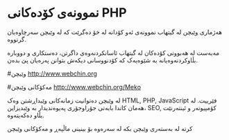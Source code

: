 # نموونەی کۆدەکانی PHP

هەژماری وێبچن لە گیتهاب نموونەی ئەو کۆدانە لە خۆ دەگرێت کە لە وێبچن سەرچاوەیان گرتووە.

مەبەست لە هەبوونی کۆدەکان لە گیتهاب ئاسانکردنەوەی داگرتن، دەستکاری و دووبارە بڵاوکردنەوەیانە بە شێوەیەک کە کۆدنووسانی دیکەش بتوانن پەرەیان پێ بدەن.

#وێبچن
http://www.webchin.org

#مەکۆکانی وێبچن
http://www.webchin.org/Meko

لە وێبچن دەتوانیت زمانەکانی وێبداڕشتن وەک HTML, PHP, JavaScript فێربیت.
لە هەمان کاتدا بابەتی جۆراوجۆری پەیوەندیدار بە وێبدیزاین، SEO,  کۆمپیوتەر و ئینتەرنێت بڵاو دەکەیتەوە.

کرتە لە بەستەری وێبچن بکە لە سەرەوە بۆ بینینی ماڵپەڕ و مەکۆکانی وێبچن
